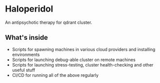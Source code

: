 # Haloperidol

An antipsychotic therapy for qdrant cluster.


## What's inside

* Scripts for spawning machines in various cloud providers and installing environments
* Scripts for launching debug-able cluster on remote machines
* Scripts for launching stress-testing, cluster health-checking and other useful stuff
* CI/CD for running all of the above regularly